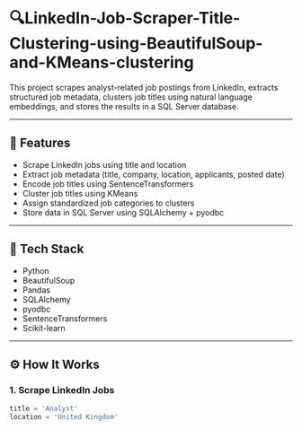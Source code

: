 # 🔍LinkedIn-Job-Scraper-Title-Clustering-using-BeautifulSoup-and-KMeans-clustering

This project scrapes analyst-related job postings from LinkedIn, extracts structured job metadata, clusters job titles using natural language embeddings, and stores the results in a SQL Server database.

---

## 📌 Features

- Scrape LinkedIn jobs using title and location
- Extract job metadata (title, company, location, applicants, posted date)
- Encode job titles using SentenceTransformers
- Cluster job titles using KMeans
- Assign standardized job categories to clusters
- Store data in SQL Server using SQLAlchemy + pyodbc

---

## 🧪 Tech Stack

- Python
- BeautifulSoup
- Pandas
- SQLAlchemy
- pyodbc
- SentenceTransformers
- Scikit-learn

---

## ⚙️ How It Works

### 1. Scrape LinkedIn Jobs

```python
title = 'Analyst'
location = 'United Kingdom'
